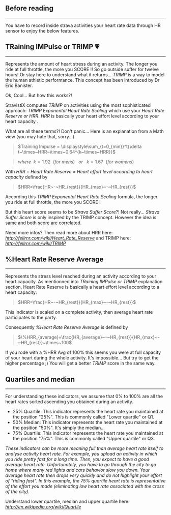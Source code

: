 ## Before reading
---
You have to record inside strava activities your heart rate data through HR sensor to enjoy the below features.  

## TRaining IMPulse or TRIMP 💗
---

Represents the amount of heart stress during an activity. The longer you ride at full throttle, the more you SCORE !! So go outside suffer for twelve hours! Or stay here to understand what it returns... _TRIMP_ is a way to model the human athletic performance. This concept has been introduced by Dr Eric Banister.  

Ok, Cool... But how this works?!  

StravistiX computes _TRIMP_ on activities using the most sophisticated approach: _TRIMP Exponental Heart Rate Scaling_ which use your _Heart Rate Reserve or HRR_. _HRR_ is basically your heart effort level according to your heart capacity .  

What are all these terms?! Don't panic... Here is an explanation from a Math view (you may hate that, sorry...).  

> $Training Impulse = \displaystyle\sum_{t=0_{min}}^t{\delta t~\times~HRR~\times~0.64^{k~\times~HRR}}$

> $where~~k=1.92~~(for~mens)~~~or~~~k=1.67~~(for~womens)$  

With _HRR = Heart Rate Reserve = Heart effort level according to heart capacity_ defined by  

> $HRR=\frac{HR~-~HR_{rest}}{HR_{max}~-~HR_{rest}}$

According this _TRIMP Exponental Heart Rate Scaling_ formula, the longer you ride at full throttle, the more you SCORE !  

But this heart score seems to be _Strava Suffer Score_?! Not really... _Strava Suffer Score_ is only inspired by the TRIMP concept. However the idea is same and both score are correlated.  

Need more infos? Then read more about HRR here: _http://fellrnr.com/wiki/Heart_Rate_Reserve_ and TRIMP here: _http://fellrnr.com/wiki/TRIMP_ 

## %Heart Rate Reserve Average
---

Represents the stress level reached during an activity according to your heart capacity. 
As mentionned into _TRaining IMPulse or TRIMP_ explanation section, Heart Rate Reserve is basically a heart effort level according to a heart capacity:  

> $HRR=\frac{HR~-~HR_{rest}}{HR_{max}~-~HR_{rest}}$

This indicator is scaled on a complete activity, then average heart rate participates to the party.  

Consequently _%Heart Rate Reserve Average_ is defined by  

> $\%HRR_{average}=\frac{HR_{average}~-~HR_{rest}}{HR_{max}~-~HR_{rest}}~\times~100$

If you rode with a %HRR Avg of 100% this seems you were at full capacity of your heart during the whole activity. It's impossible... But try to get the higher percentage ;) You will get a better _TRIMP_ score in the same way.  

## Quartiles and median
---

For understanding these indicators, we assume that 0% to 100% are all the heart rates sorted ascending you obtained during an activity.
  
- 25% Quartile: This indicator represents the heart rate you maintained at the position "25%". This is commonly called "Lower quartile" or Q1.  
- 50% Median: This indicator represents the heart rate you maintained at the position "50%". It's simply the median...  
- 75% Quartile: This indicator represents the heart rate you maintained at the position "75%". This is commonly called "Upper quartile" or Q3.  

_These indicators can be more meaning full than average heart rate itself to analyse activity heart rate. 
For example, you upload an activity in which you ride pretty fast for a long time. 
Then, you expect to have a good average heart rate. 
Unfortunately, you have to go through the city to go home where many red lights and cars behavior slow you down. 
Your average heart rate then drops very quickly and do not highlight your effort of "riding fast". In this example, the 75% quartile heart rate is representative of the effort you made 
(eliminating low heart rate associated with the cross of the city)._  

Understand lower quartile, median and upper quartile here: _http://en.wikipedia.org/wiki/Quartile_
